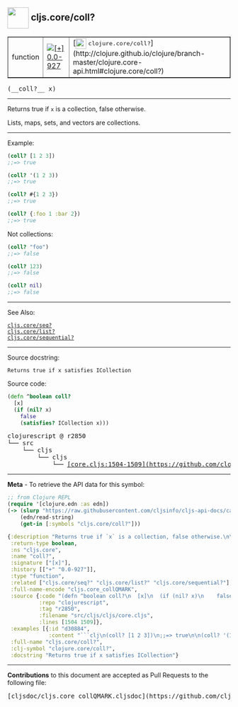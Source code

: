 ## <img width="48px" valign="middle" src="http://i.imgur.com/Hi20huC.png"> cljs.core/coll?

 <table border="1">
<tr>

<td>function</td>
<td><a href="https://github.com/cljsinfo/cljs-api-docs/tree/0.0-927"><img valign="middle" alt="[+] 0.0-927" src="https://img.shields.io/badge/+-0.0--927-lightgrey.svg"></a> </td>
<td>
[<img height="24px" valign="middle" src="http://i.imgur.com/1GjPKvB.png"> <samp>clojure.core/coll?</samp>](http://clojure.github.io/clojure/branch-master/clojure.core-api.html#clojure.core/coll?)
</td>
</tr>
</table>

 <samp>
(__coll?__ x)<br>
</samp>

---

Returns true if `x` is a collection, false otherwise.

Lists, maps, sets, and vectors are collections.

---

Example:

```clj
(coll? [1 2 3])
;;=> true

(coll? '(1 2 3))
;;=> true

(coll? #{1 2 3})
;;=> true

(coll? {:foo 1 :bar 2})
;;=> true
```

Not collections:

```clj
(coll? "foo")
;;=> false

(coll? 123)
;;=> false

(coll? nil)
;;=> false
```

---

See Also:

[`cljs.core/seq?`](cljs.core_seqQMARK.md)<br>
[`cljs.core/list?`](cljs.core_listQMARK.md)<br>
[`cljs.core/sequential?`](cljs.core_sequentialQMARK.md)<br>

---

Source docstring:

```
Returns true if x satisfies ICollection
```

Source code:

```clj
(defn ^boolean coll?
  [x]
  (if (nil? x)
    false
    (satisfies? ICollection x)))
```

 <pre>
clojurescript @ r2850
└── src
    └── cljs
        └── cljs
            └── <ins>[core.cljs:1504-1509](https://github.com/clojure/clojurescript/blob/r2850/src/cljs/cljs/core.cljs#L1504-L1509)</ins>
</pre>


---

__Meta__ - To retrieve the API data for this symbol:

```clj
;; from Clojure REPL
(require '[clojure.edn :as edn])
(-> (slurp "https://raw.githubusercontent.com/cljsinfo/cljs-api-docs/catalog/cljs-api.edn")
    (edn/read-string)
    (get-in [:symbols "cljs.core/coll?"]))
```

```clj
{:description "Returns true if `x` is a collection, false otherwise.\n\nLists, maps, sets, and vectors are collections.",
 :return-type boolean,
 :ns "cljs.core",
 :name "coll?",
 :signature ["[x]"],
 :history [["+" "0.0-927"]],
 :type "function",
 :related ["cljs.core/seq?" "cljs.core/list?" "cljs.core/sequential?"],
 :full-name-encode "cljs.core_collQMARK",
 :source {:code "(defn ^boolean coll?\n  [x]\n  (if (nil? x)\n    false\n    (satisfies? ICollection x)))",
          :repo "clojurescript",
          :tag "r2850",
          :filename "src/cljs/cljs/core.cljs",
          :lines [1504 1509]},
 :examples [{:id "d30884",
             :content "```clj\n(coll? [1 2 3])\n;;=> true\n\n(coll? '(1 2 3))\n;;=> true\n\n(coll? #{1 2 3})\n;;=> true\n\n(coll? {:foo 1 :bar 2})\n;;=> true\n```\n\nNot collections:\n\n```clj\n(coll? \"foo\")\n;;=> false\n\n(coll? 123)\n;;=> false\n\n(coll? nil)\n;;=> false\n```"}],
 :full-name "cljs.core/coll?",
 :clj-symbol "clojure.core/coll?",
 :docstring "Returns true if x satisfies ICollection"}

```

---

__Contributions__ to this document are accepted as Pull Requests to the following file:

 <pre>
[cljsdoc/cljs.core_collQMARK.cljsdoc](https://github.com/cljsinfo/cljs-api-docs/blob/master/cljsdoc/cljs.core_collQMARK.cljsdoc)
</pre>

